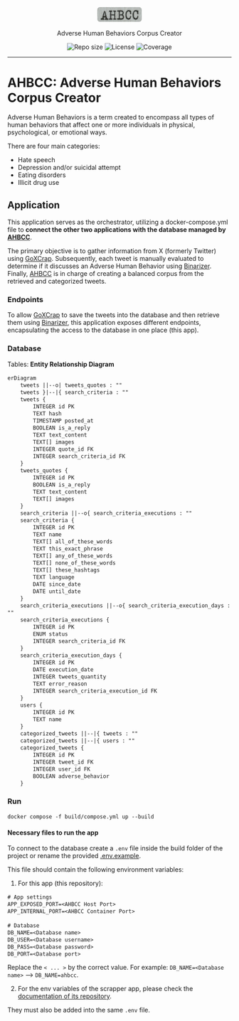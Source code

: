 <p align="center">
  <img src="media/ahbcc-logo.png" width="100" alt="Repository logo" />
</p>
<p align="center">Adverse Human Behaviors Corpus Creator<p>
<p align="center">
    <img src="https://img.shields.io/github/repo-size/lhbelfanti/ahbcc?label=Repo%20size" alt="Repo size" />
    <img src="https://img.shields.io/github/license/lhbelfanti/ahbcc?label=License" alt="License" />
    <img src="https://codecov.io/gh/lhbelfanti/ahbcc/graph/badge.svg?token=69LLNMKXRU" alt="Coverage" />
</p>

---

# AHBCC: Adverse Human Behaviors Corpus Creator

Adverse Human Behaviors is a term created to encompass all types of human behaviors that affect one or more individuals in physical, psychological, or emotional ways.

There are four main categories:
- Hate speech
- Depression and/or suicidal attempt
- Eating disorders
- Illicit drug use

## Application
This application serves as the orchestrator, utilizing a docker-compose.yml file to **connect the other two applications with the database managed by [AHBCC](https://github.com/lhbelfanti/ahbcc)**.

The primary objective is to gather information from X (formerly Twitter) using [GoXCrap](https://github.com/lhbelfanti/goxcrap). Subsequently, each tweet is manually evaluated to determine if it discusses an Adverse Human Behavior using [Binarizer](https://github.com/lhbelfanti/binarizer). Finally, [AHBCC](https://github.com/lhbelfanti/ahbcc) is in charge of creating a balanced corpus from the retrieved and categorized tweets.

### Endpoints

To allow [GoXCrap](https://github.com/lhbelfanti/goxcrap) to save the tweets into the database and then retrieve them using [Binarizer](https://github.com/lhbelfanti/binarizer), this application exposes different endpoints, encapsulating the access to the database in one place (this app).

### Database

Tables: **Entity Relationship Diagram**

```mermaid
erDiagram
    tweets ||--o| tweets_quotes : ""
    tweets }|--|{ search_criteria : ""
    tweets {
        INTEGER id PK
        TEXT hash
        TIMESTAMP posted_at
        BOOLEAN is_a_reply
        TEXT text_content
        TEXT[] images
        INTEGER quote_id FK
        INTEGER search_criteria_id FK
    }
    tweets_quotes {
        INTEGER id PK
        BOOLEAN is_a_reply
        TEXT text_content
        TEXT[] images
    }
    search_criteria ||--o{ search_criteria_executions : ""
    search_criteria {
        INTEGER id PK
        TEXT name
        TEXT[] all_of_these_words
        TEXT this_exact_phrase
        TEXT[] any_of_these_words
        TEXT[] none_of_these_words
        TEXT[] these_hashtags
        TEXT language
        DATE since_date
        DATE until_date
    }
    search_criteria_executions ||--o{ search_criteria_execution_days : ""
    search_criteria_executions {
        INTEGER id PK
        ENUM status
        INTEGER search_criteria_id FK
    }
    search_criteria_execution_days {
        INTEGER id PK
        DATE execution_date
        INTEGER tweets_quantity
        TEXT error_reason
        INTEGER search_criteria_execution_id FK
    }
    users {
        INTEGER id PK
        TEXT name
    }
    categorized_tweets ||--|{ tweets : ""
    categorized_tweets ||--|{ users : ""
    categorized_tweets {
        INTEGER id PK
        INTEGER tweet_id FK
        INTEGER user_id FK
        BOOLEAN adverse_behavior
    }
```

### Run

```
docker compose -f build/compose.yml up --build
```

#### Necessary files to run the app

To connect to the database create a `.env` file inside the build folder of the project or rename the provided [.env.example](build/.env.example). 

This file should contain the following environment variables:

1. For this app (this repository):
```
# App settings
APP_EXPOSED_PORT=<AHBCC Host Port>
APP_INTERNAL_PORT=<AHBCC Container Port>

# Database
DB_NAME=<Database name>
DB_USER=<Database username>
DB_PASS=<Database password>
DB_PORT=<Database port>
```
Replace the `< ... >` by the correct value. For example: `DB_NAME=<Database name>` --> `DB_NAME=ahbcc`.

2. For the env variables of the scrapper app, please check the [documentation of its repository](https://github.com/lhbelfanti/goxcrap?tab=readme-ov-file#setup).

They must also be added into the same `.env` file.